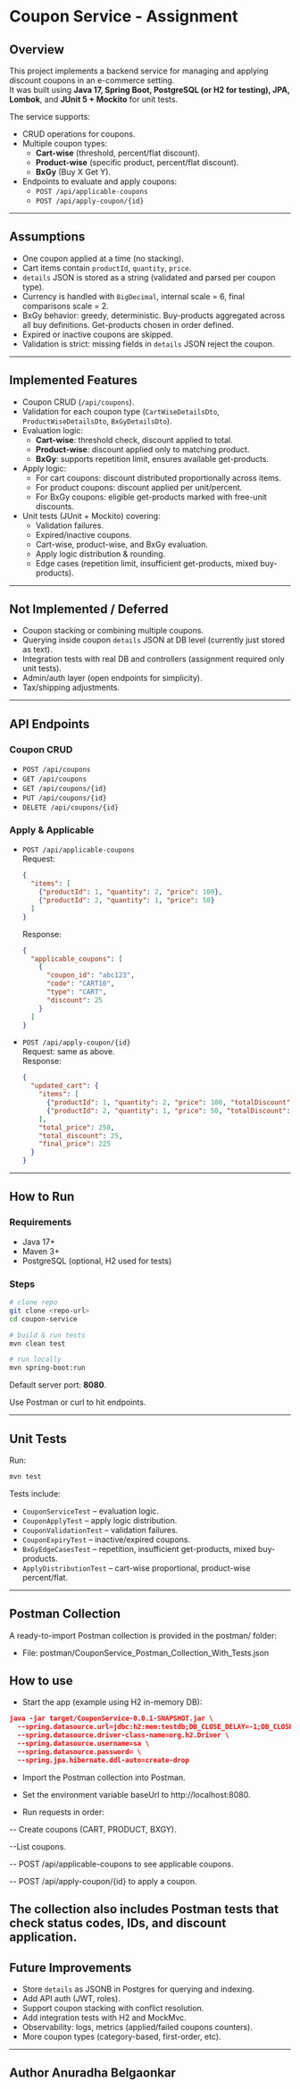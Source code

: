 # Coupon Service - Assignment

## Overview
This project implements a backend service for managing and applying discount coupons in an e-commerce setting.  
It was built using **Java 17, Spring Boot, PostgreSQL (or H2 for testing), JPA, Lombok**, and **JUnit 5 + Mockito** for unit tests.

The service supports:
- CRUD operations for coupons.
- Multiple coupon types:
  - **Cart-wise** (threshold, percent/flat discount).
  - **Product-wise** (specific product, percent/flat discount).
  - **BxGy** (Buy X Get Y).
- Endpoints to evaluate and apply coupons:
  - `POST /api/applicable-coupons`
  - `POST /api/apply-coupon/{id}`

---

## Assumptions
- One coupon applied at a time (no stacking).
- Cart items contain `productId`, `quantity`, `price`.
- `details` JSON is stored as a string (validated and parsed per coupon type).
- Currency is handled with `BigDecimal`, internal scale = 6, final comparisons scale = 2.
- BxGy behavior: greedy, deterministic. Buy-products aggregated across all buy definitions. Get-products chosen in order defined.
- Expired or inactive coupons are skipped.
- Validation is strict: missing fields in `details` JSON reject the coupon.

---

## Implemented Features
- Coupon CRUD (`/api/coupons`).
- Validation for each coupon type (`CartWiseDetailsDto`, `ProductWiseDetailsDto`, `BxGyDetailsDto`).
- Evaluation logic:
  - **Cart-wise**: threshold check, discount applied to total.
  - **Product-wise**: discount applied only to matching product.
  - **BxGy**: supports repetition limit, ensures available get-products.
- Apply logic:
  - For cart coupons: discount distributed proportionally across items.
  - For product coupons: discount applied per unit/percent.
  - For BxGy coupons: eligible get-products marked with free-unit discounts.
- Unit tests (JUnit + Mockito) covering:
  - Validation failures.
  - Expired/inactive coupons.
  - Cart-wise, product-wise, and BxGy evaluation.
  - Apply logic distribution & rounding.
  - Edge cases (repetition limit, insufficient get-products, mixed buy-products).

---

## Not Implemented / Deferred
- Coupon stacking or combining multiple coupons.
- Querying inside coupon `details` JSON at DB level (currently just stored as text).
- Integration tests with real DB and controllers (assignment required only unit tests).
- Admin/auth layer (open endpoints for simplicity).
- Tax/shipping adjustments.

---

## API Endpoints

### Coupon CRUD
- `POST /api/coupons`
- `GET /api/coupons`
- `GET /api/coupons/{id}`
- `PUT /api/coupons/{id}`
- `DELETE /api/coupons/{id}`

### Apply & Applicable
- `POST /api/applicable-coupons`  
  Request:
  ```json
  {
    "items": [
      {"productId": 1, "quantity": 2, "price": 100},
      {"productId": 2, "quantity": 1, "price": 50}
    ]
  }
  ```
  Response:
  ```json
  {
    "applicable_coupons": [
      {
        "coupon_id": "abc123",
        "code": "CART10",
        "type": "CART",
        "discount": 25
      }
    ]
  }
  ```

- `POST /api/apply-coupon/{id}`  
  Request: same as above.  
  Response:
  ```json
  {
    "updated_cart": {
      "items": [
        {"productId": 1, "quantity": 2, "price": 100, "totalDiscount": 20},
        {"productId": 2, "quantity": 1, "price": 50, "totalDiscount": 5}
      ],
      "total_price": 250,
      "total_discount": 25,
      "final_price": 225
    }
  }
  ```

---

## How to Run

### Requirements
- Java 17+
- Maven 3+
- PostgreSQL (optional, H2 used for tests)

### Steps
```bash
# clone repo
git clone <repo-url>
cd coupon-service

# build & run tests
mvn clean test

# run locally
mvn spring-boot:run
```

Default server port: **8080**.  

Use Postman or curl to hit endpoints.

---

## Unit Tests
Run:
```bash
mvn test
```

Tests include:
- `CouponServiceTest` – evaluation logic.
- `CouponApplyTest` – apply logic distribution.
- `CouponValidationTest` – validation failures.
- `CouponExpiryTest` – inactive/expired coupons.
- `BxGyEdgeCasesTest` – repetition, insufficient get-products, mixed buy-products.
- `ApplyDistributionTest` – cart-wise proportional, product-wise percent/flat.

---

## Postman Collection
A ready-to-import Postman collection is provided in the postman/ folder:

- File: postman/CouponService_Postman_Collection_With_Tests.json

## How to use

- Start the app (example using H2 in-memory DB):

```json
java -jar target/CouponService-0.0.1-SNAPSHOT.jar \
  --spring.datasource.url=jdbc:h2:mem:testdb;DB_CLOSE_DELAY=-1;DB_CLOSE_ON_EXIT=FALSE \
  --spring.datasource.driver-class-name=org.h2.Driver \
  --spring.datasource.username=sa \
  --spring.datasource.password= \
  --spring.jpa.hibernate.ddl-auto=create-drop
```
- Import the Postman collection into Postman.

- Set the environment variable baseUrl to http://localhost:8080.

- Run requests in order:

-- Create coupons (CART, PRODUCT, BXGY).

--List coupons.

-- POST /api/applicable-coupons to see applicable coupons.

-- POST /api/apply-coupon/{id} to apply a coupon.

The collection also includes Postman tests that check status codes, IDs, and discount application.
---

## Future Improvements
- Store `details` as JSONB in Postgres for querying and indexing.
- Add API auth (JWT, roles).
- Support coupon stacking with conflict resolution.
- Add integration tests with H2 and MockMvc.
- Observability: logs, metrics (applied/failed coupons counters).
- More coupon types (category-based, first-order, etc).

---

## Author **Anuradha Belgaonkar**  


